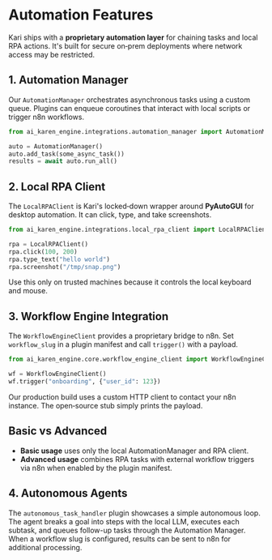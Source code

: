 # Automation Features

Kari ships with a **proprietary automation layer** for chaining tasks and local RPA actions. It's built for secure on‑prem deployments where network access may be restricted.

## 1. Automation Manager

Our `AutomationManager` orchestrates asynchronous tasks using a custom queue. Plugins can enqueue coroutines that interact with local scripts or trigger n8n workflows.

```python
from ai_karen_engine.integrations.automation_manager import AutomationManager

auto = AutomationManager()
auto.add_task(some_async_task())
results = await auto.run_all()
```

## 2. Local RPA Client

The `LocalRPAClient` is Kari's locked‑down wrapper around **PyAutoGUI** for desktop automation. It can click, type, and take screenshots.

```python
from ai_karen_engine.integrations.local_rpa_client import LocalRPAClient

rpa = LocalRPAClient()
rpa.click(100, 200)
rpa.type_text("hello world")
rpa.screenshot("/tmp/snap.png")
```

Use this only on trusted machines because it controls the local keyboard and mouse.

## 3. Workflow Engine Integration

The `WorkflowEngineClient` provides a proprietary bridge to n8n. Set `workflow_slug` in a plugin manifest and call `trigger()` with a payload.

```python
from ai_karen_engine.core.workflow_engine_client import WorkflowEngineClient

wf = WorkflowEngineClient()
wf.trigger("onboarding", {"user_id": 123})
```

Our production build uses a custom HTTP client to contact your n8n instance. The open‑source stub simply prints the payload.

## Basic vs Advanced

- **Basic usage** uses only the local AutomationManager and RPA client.
- **Advanced usage** combines RPA tasks with external workflow triggers via n8n when enabled by the plugin manifest.

## 4. Autonomous Agents

The `autonomous_task_handler` plugin showcases a simple autonomous loop. The
agent breaks a goal into steps with the local LLM, executes each subtask, and
queues follow-up tasks through the Automation Manager. When a workflow slug is
configured, results can be sent to n8n for additional processing.

